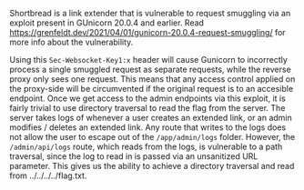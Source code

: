 Shortbread is a link extender that is vulnerable to request smuggling via an exploit present in GUnicorn 20.0.4 and earlier. Read https://grenfeldt.dev/2021/04/01/gunicorn-20.0.4-request-smuggling/ for more info about the vulnerability. 

Using this `Sec-Websocket-Key1:x` header will cause Gunicorn to incorrectly process a single smuggled request as separate requests, while the reverse proxy only sees one request. This means that any access control applied on the proxy-side will be circumvented if the original request is to an accesible endpoint. Once we get access to the admin endpoints via this exploit, it is fairly trivial to use directory traversal to read the flag from the server. The server takes logs of whenever a user creates an extended link, or an admin modifies / deletes an extended link. Any route that writes to the logs does not allow the user to escape out of the `/app/admin/logs` folder. However, the `/admin/api/logs` route, which reads from the logs, is vulnerable to a path traversal, since the log to read in is passed via an unsanitized URL parameter. This gives us the ability to achieve a directory traversal and read from ../../../../flag.txt.